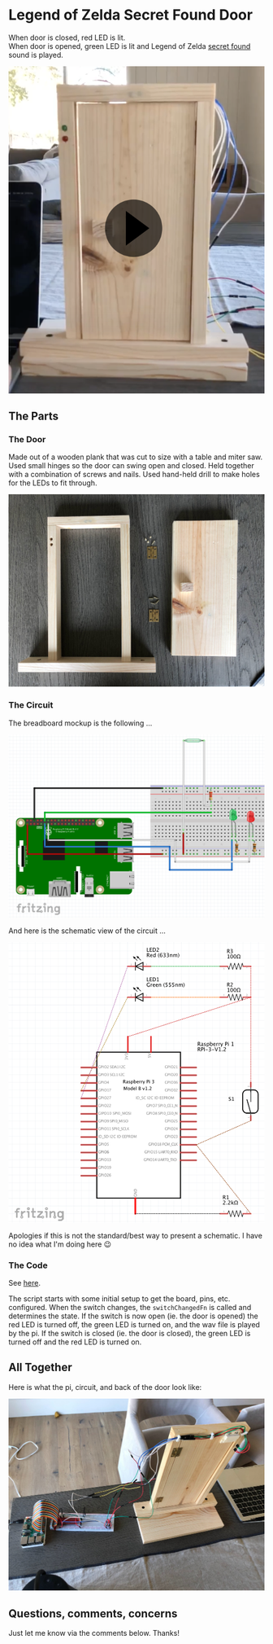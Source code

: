 # Legend of Zelda Secret Found Door
When door is closed, red LED is lit.
<br />
When door is opened, green LED is lit and Legend of Zelda [secret found](https://github.com/jeffreyiacono/circuits/blob/main/projects/zelda-door/02-loz-secret.wav) sound is played.

<a href="https://photos.app.goo.gl/nrxLiGpwgWGxYoKRA">
  <img alt="View Demo Video" src="https://raw.githubusercontent.com/jeffreyiacono/images/master/zelda-door/view-door-open-demo.png" />
</a>

## The Parts
### The Door
Made out of a wooden plank that was cut to size with a table and miter saw. Used
small hinges so the door can swing open and closed. Held together with a
combination of screws and nails. Used hand-held drill to make holes for the LEDs
to fit through.

[![Door Parts](https://raw.githubusercontent.com/jeffreyiacono/images/master/zelda-door/door-parts.jpeg)](https://raw.githubusercontent.com/jeffreyiacono/images/master/zelda-door/door-parts.jpeg "View Door Parts")

### The Circuit
The breadboard mockup is the following ...

[![Boardboard mockup](https://raw.githubusercontent.com/jeffreyiacono/images/master/zelda-door/circuit.png)](https://raw.githubusercontent.com/jeffreyiacono/images/master/zelda-door/circuit.png "View Circuit")

And here is the schematic view of the circuit ...

[![Schematic mockup](https://raw.githubusercontent.com/jeffreyiacono/images/master/zelda-door/circuit-schematic.png)](https://raw.githubusercontent.com/jeffreyiacono/images/master/zelda-door/circuit-schematic.png "View Schematic")

Apologies if this is not the standard/best way to present a schematic. I have no idea what I'm doing here 😉

### The Code
See [here](https://github.com/jeffreyiacono/circuits/blob/main/projects/zelda-door/01-door-monitor.py).

The script starts with some initial setup to get the board, pins, etc.
configured. When the switch changes, the `switchChangedFn` is
called and determines the state. If the switch is now open (ie. the door is
opened) the red LED is turned off, the green LED is turned on, and the wav file
is played by the pi. If the switch is closed (ie. the door is closed),
the green LED is turned off and the red LED is turned on.

## All Together
Here is what the pi, circuit, and back of the door look like:

[![All together now](https://raw.githubusercontent.com/jeffreyiacono/images/master/zelda-door/back-of-door-breadboard-pi.jpeg)](https://raw.githubusercontent.com/jeffreyiacono/images/master/zelda-door/back-of-door-breadboard-pi.jpeg "Everything all together")

## Questions, comments, concerns
Just let me know via the comments below. Thanks!
